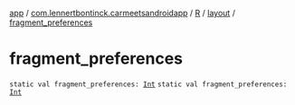 [app](../../../index.md) / [com.lennertbontinck.carmeetsandroidapp](../../index.md) / [R](../index.md) / [layout](index.md) / [fragment_preferences](./fragment_preferences.md)

# fragment_preferences

`static val fragment_preferences: `[`Int`](https://kotlinlang.org/api/latest/jvm/stdlib/kotlin/-int/index.html)
`static val fragment_preferences: `[`Int`](https://kotlinlang.org/api/latest/jvm/stdlib/kotlin/-int/index.html)